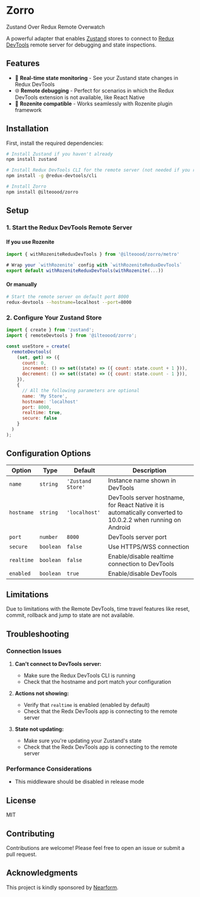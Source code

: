 # Zorro

Zustand Over Redux Remote Overwatch

A powerful adapter that enables [Zustand](https://github.com/pmndrs/zustand) stores to connect to [Redux DevTools](https://github.com/reduxjs/redux-devtools) remote server for debugging and state inspections.

## Features

- 🔄 **Real-time state monitoring** - See your Zustand state changes in Redux DevTools
- 🌐 **Remote debugging** - Perfect for scenarios in which the Redux DevTools extension is not available, like React Native
- 📱 **Rozenite compatible** - Works seamlessly with Rozenite plugin framework

## Installation

First, install the required dependencies:

```bash
# Install Zustand if you haven't already
npm install zustand

# Install Redux DevTools CLI for the remote server (not needed if you re using Rozenite)
npm install -g @redux-devtools/cli

# Install Zorro
npm install @ilteoood/zorro
```

## Setup

### 1. Start the Redux DevTools Remote Server

#### If you use Rozenite

```javascript
import { withRozeniteReduxDevTools } from '@ilteoood/zorro/metro'

# Wrap your `withRozenite` config with `withRozeniteReduxDevTools`
export default withRozeniteReduxDevTools(withRozenite(...))
```

#### Or manually

```bash
# Start the remote server on default port 8000
redux-devtools --hostname=localhost --port=8000
```

### 2. Configure Your Zustand Store

```javascript
import { create } from 'zustand';
import { remoteDevtools } from '@ilteoood/zorro';

const useStore = create(
  remoteDevtools(
    (set, get) => ({
      count: 0,
      increment: () => set((state) => ({ count: state.count + 1 })),
      decrement: () => set((state) => ({ count: state.count - 1 })),
    }),
    {
      // All the following parameters are optional
      name: 'My Store',
      hostname: 'localhost'
      port: 8000,
      realtime: true,
      secure: false
    }
  )
);
```

## Configuration Options

| Option | Type | Default | Description |
|--------|------|---------|-------------|
| `name` | `string` | `'Zustand Store'` | Instance name shown in DevTools |
| `hostname` | `string` | `'localhost'` | DevTools server hostname, for React Native it is automatically converted to 10.0.2.2 when running on Android |
| `port` | `number` | `8000` | DevTools server port |
| `secure` | `boolean` | `false` | Use HTTPS/WSS connection |
| `realtime` | `boolean` | `false` | Enable/disable realtime connection to DevTools |
| `enabled` | `boolean` | `true` | Enable/disable DevTools |

## Limitations

Due to limitations with the Remote DevTools, time travel features like reset, commit, rollback and jump to state are not available.

## Troubleshooting

### Connection Issues

1. **Can't connect to DevTools server:**
   - Make sure the Redux DevTools CLI is running
   - Check that the hostname and port match your configuration

2. **Actions not showing:**
   - Verify that `realtime` is enabled (enabled by default)
   - Check that the Redx DevTools app is connecting to the remote server

3. **State not updating:**
   - Make sure you're updating your Zustand's state
   - Check that the Redx DevTools app is connecting to the remote server

### Performance Considerations
- This middleware should be disabled in release mode

## License

MIT

## Contributing

Contributions are welcome! Please feel free to open an issue or submit a pull request.

## Acknowledgments

This project is kindly sponsored by [Nearform](https://nearform.com).